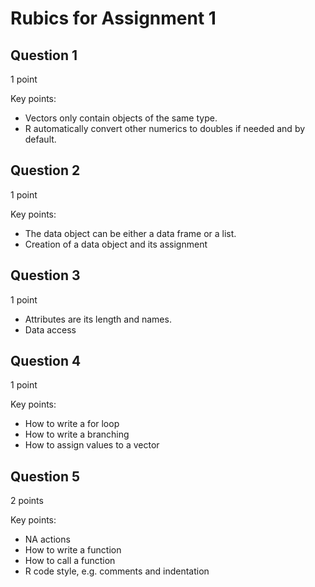 # Rubics for Assignment 1

## Question 1

1 point

Key points:

- Vectors only contain objects of the same type.
- R automatically convert other numerics to doubles if needed and by default.

## Question 2

1 point

Key points:

- The data object can be either a data frame or a list.
- Creation of a data object and its assignment

## Question 3

1 point

- Attributes are its length and names.
- Data access

## Question 4

1 point

Key points:

- How to write a for loop
- How to write a branching
- How to assign values to a vector

## Question 5

2 points

Key points:

- NA actions
- How to write a function
- How to call a function
- R code style, e.g. comments and indentation